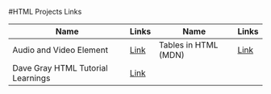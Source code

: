 #HTML Projects Links

|Name|Links|Name|Links|
|----|-----|----|-----|
|Audio and Video Element|[Link](https://rambabu-patidar.github.io/webDev/001%20HTML/Audio%20and%20video%20element/)|Tables in HTML (MDN)|[Link](https://rambabu-patidar.github.io/webDev/001%20HTML/Tables%20in%20html%20mdn/)|
|Dave Gray HTML Tutorial Learnings|[Link](https://rambabu-patidar.github.io/webDev/001%20HTML/Dave-Gray%20tutorial%20learning)|
